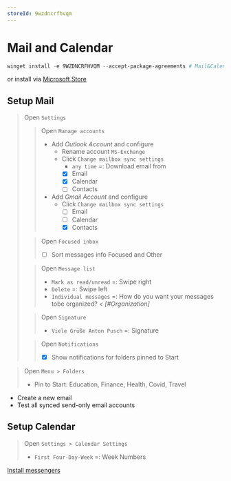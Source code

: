 ```yaml
---
storeId: 9wzdncrfhvqm
---
```



# Mail and Calendar

```powershell
winget install -e 9WZDNCRFHVQM --accept-package-agreements # Mail&Calendar
```
or install via [Microsoft Store](https://microsoft.com/store/apps/9wzdncrfhvqm)

## Setup Mail
> Open `Settings`
>> Open `Manage accounts`
>> - Add _Outlook Account_ and configure
>>   - Rename account `MS-Exchange`
>>   - Click `Change mailbox sync settings`
>>       - `any time` =: Download email from
>>       - [x] Email
>>       - [x] Calendar
>>       - [ ] Contacts
>> - Add _Gmail Account_ and configure
>>   - Click `Change mailbox sync settings`
>>       - [ ] Email
>>       - [ ] Calendar
>>       - [x] Contacts
>
>> Open `Focused inbox`
>> - [ ] Sort messages info Focused and Other
>
>> Open `Message list `
>> - `Mark as read/unread` =: Swipe right
>> - `Delete` =: Swipe left
>> - `Individual messages` =: How do you want your messages tobe organized? *< [#Organization]*
>
>> Open `Signature`
>> - `Viele Grüße Anton Pusch` =: Signature
>
>> Open `Notifications`
>> - [x] Show notifications for folders pinned to Start

> Open `Menu > Folders`
> - Pin to Start: Education, Finance, Health, Covid, Travel

- Create a new email
- Test all synced send-only email accounts

## Setup Calendar
> Open `Settings > Calendar Settings`
> - `First Four-Day-Week` =: Week Numbers




[Install messengers](../notes/Install%20messengers.md)